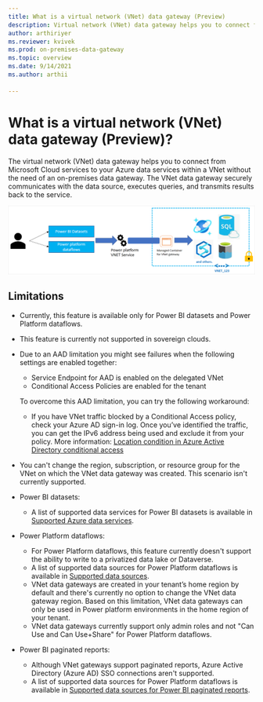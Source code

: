 ```yaml
---
title: What is a virtual network (VNet) data gateway (Preview)
description: Virtual network (VNet) data gateway helps you to connect from Microsoft Cloud services to your Azure data services within a VNet without the need of an on-premises data gateway.
author: arthiriyer
ms.reviewer: kvivek
ms.prod: on-premises-data-gateway
ms.topic: overview
ms.date: 9/14/2021
ms.author: arthii

---
```


# What is a virtual network (VNet) data gateway (Preview)?

The virtual network (VNet) data gateway helps you to connect from Microsoft Cloud services to your Azure data services within a VNet without the need of an on-premises data gateway. The VNet data gateway securely communicates with the data source, executes queries, and transmits results back to the service.

![VNet overview.](media/vnet-overview.png)

## Limitations

- Currently, this feature is available only for Power BI datasets and Power Platform dataflows.
- This feature is currently not supported in sovereign clouds.
- Due to an AAD limitation you might see failures when the following settings are enabled together:
  - Service Endpoint for AAD is enabled on the delegated VNet
  - Conditional Access Policies are enabled for the tenant

  To overcome this AAD limitation, you can try the following workaround:
  - If you have VNet traffic blocked by a Conditional Access policy, check your Azure AD sign-in log. Once you’ve identified the traffic, you can get the IPv6 address being used and exclude it from your policy. More information: [Location condition in Azure Active Directory conditional access](/azure/active-directory/conditional-access/location-condition#when-will-my-tenant-have-ipv6-traffic)

- You can't change the region, subscription, or resource group for the VNet on which the VNet data gateway was created. This scenario isn't currently supported.

- Power BI datasets:

  - A list of supported data services for Power BI datasets is available in [Supported Azure data services](use-data-gateways-sources-power-bi.md#supported-azure-data-services).

- Power Platform dataflows:

  - For Power Platform dataflows, this feature currently doesn't support the ability to write to a privatized data lake or Dataverse.
  - A list of supported data sources for Power Platform dataflows is available in [Supported data sources](data-gateway-power-platform-dataflows.md#supported-data-sources).
  - VNet data gateways are created in your tenant’s home region by default and there's currently no option to change the VNet data gateway region. Based on this limitation, VNet data gateways can only be used in Power platform environments in the home region of your tenant.
  - VNet data gateways currently support only admin roles and not "Can Use and Can Use+Share" for Power Platform dataflows.

- Power BI paginated reports:
  - Although VNet gateways support paginated reports, Azure Active Directory (Azure AD) SSO connections aren't supported.
  - A list of supported data sources for Power Platform dataflows is available in [Supported data sources for Power BI paginated reports](/power-bi/paginated-reports/paginated-reports-data-sources).
